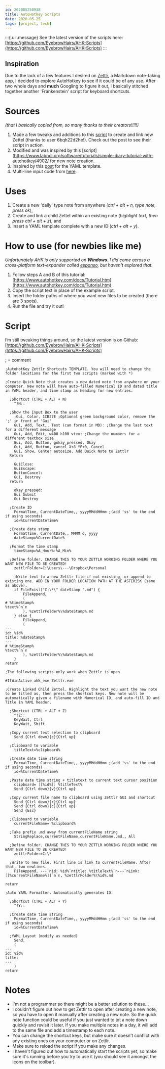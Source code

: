 ```yaml
---
id: 202005250938
title: AutoHotkey Scripts
date: 2020-05-25
tags: [project, tech]
---
```


:::{.ui .message}
See the latest version of the scripts here: [https://github.com/EyebrowHairs/AHK-Scripts](https://github.com/EyebrowHairs/AHK-Scripts)
:::

## Inspiration

Due to the lack of a few features I desired on [Zettlr](https://www.zettlr.com/), a Markdown note-taking app, I decided to explore AutoHotkey to see if it could be of any use. After two whole days and **much** Googling to figure it out, I basically stitched together another 'Frankenstein' script for keyboard shortcuts.

# Sources

*(that I basically copied from, so many thanks to their creators!!!!!)*

1. Made a few tweaks and additions to this [script](https://forum.zettlr.com/discussion/122/creating-linked-zettel-with-autohotkey) to create and link new Zettel (thanks to user 6bqh22d2he!). Check out the post to see their script in action.
2.  Modified and was inspired by this [script](https://www.labnol.org/software/tutorials/simple-diary-tutorial-with-autohotkey/4902/ for new note creation.
3. Inspired by this [post](https://www.reddit.com/r/Zettlr/comments/gn96wr/templates_for_new_notes_zettel/?utm_source=share&utm_medium=web2x) for the YAML template.
4. Multi-line input code from [here](https://stackoverflow.com/questions/45986293/how-can-i-read-multiple-lines-of-user-input-in-autohotkey).

# Uses

1. Create a new 'daily' type note from anywhere (*ctrl + alt + n, type note, press ok*),
2. Create and link a child Zettel within an existing note (*highlight text, then press ctrl + alt + z*), and
3. Insert a YAML template complete with a new ID (*ctrl + alt + y*).

# How to use (for newbies like me)

*Unfortunately AHK is only supported on* ***Windows***. *I did come across a cross-platform text-expander called* [*espanso*](https://espanso.org/)*, but haven't explored that.*

1. Follow steps A and B of this tutorial:  [https://www.autohotkey.com/docs/Tutorial.htm](https://www.autohotkey.com/docs/Tutorial.htm)
2. Copy the script text in place of the example script.
3. Insert the folder paths of where you want new files to be created (there are 3 spots).
4. Run the file and try it out!

# Script

I’m still tweaking things around, so the latest version is on Github: [https://github.com/EyebrowHairs/AHK-Scripts](https://github.com/EyebrowHairs/AHK-Scripts)

; = comment

    ;AutoHotKey Zettlr Shortcuts TEMPLATE. You will need to change the folder locations for the first two scripts (marked with *)
    
    ;Create Quick Note that creates a new dated note from anywhere on your computer. New note will have auto-filled Numerical ID and dated title in YAML header, and time stamp as heading for new entries.
    
      ;Shortcut (CTRL + ALT + N)
        ^!N::
        
      ;Show the Input Box to the user
        ;Gui, Color, 1CB27E ;Optional green background color, remove the ';' in front of 'Gui'
        Gui, Add, Text,, Text (can format in MD): ;Change the last text for a different message
        Gui, Add, Edit, w400 h100 vtext ;Change the numbers for a different textbox size
        Gui, Add, Button, gokay_pressed, Okay
        Gui, Add, Button, cancel X+8 YP+0, Cancel
        Gui, Show, Center autosize, Add Quick Note to Zettlr
      Return
    
        GuiClose:
        GuiEscape:
        ButtonCancel:
        Gui, Destroy
      return
    
        okay_pressed:
        Gui Submit
        Gui Destroy
        
      ;Create ID
        FormatTime, CurrentDateTime,, yyyyMMddHHmm ;(add 'ss' to the end if using seconds)
        id=%CurrentDateTime%
        
      ;Create date stamp
        FormatTime, CurrentDate,, MMMM d, yyyy
        dateStamp=%CurrentDate%
        
      ;Format the time stamp
        timeStamp=%A_Hour%:%A_Min%
        
      ;Define folder. CHANGE THIS TO YOUR ZETTLR WORKING FOLDER WHERE YOU WANT NEW FILE TO BE CREATED!
        zettlrFolder=C:\Users\---\Dropbox\Personal
        
        ;Write text to a new Zettlr file if not existing, or append to existing one. ADD IN YOUR FOLDER LOCATION PATH AT THE ASTERISK (same as above).
        if FileExist("C:\*\" dateStamp ".md") {
            FileAppend, 
            (
    # %timeStamp%
    %text%`n`n
            ), %zettlrFolder%\%dateStamp%.md
        } else {
            FileAppend, 
            (
    ---
    id: %id%
    title: %dateStamp%
    ---
    # %timeStamp%
    %text%`n`n
            ), %zettlrFolder%\%dateStamp%.md
        }
    return
    
    ;The following scripts only work when Zettlr is open
    
    #IfWinActive ahk_exe Zettlr.exe
    
    ;Create Linked Child Zettel. Highlight the text you want the new note to be titled as, then press the shortcut keys. New note will be automatically given a filename with Numerical ID, and auto-fill ID and Title in YAML header.
    
      ;Shortcut (CTRL + ALT + Z)
        ^!Z::
        KeyWait, Ctrl
        KeyWait, Shift
        
      ;Copy current text selection to clipboard
        Send {Ctrl down}{c}{Ctrl up}
        
      ;Clipboard to variable
        titleText=%clipboard%
        
      ;Create date time string
        FormatTime, CurrentDateTime,, yyyyMMddHHmm ;(add 'ss' to the end if using seconds)
        id=%CurrentDateTime%
        
      ;Paste date time string + titletext to current text cursor position
        clipboard= [[%id%]] %titleText%
        Send {Ctrl down}{v}{Ctrl up}
        
      ;Copy current file name to clipboard using Zettlr GUI and shortcut
        Send {Ctrl down}{r}{Ctrl up}
        Send {Ctrl down}{c}{Ctrl up}
        Send {Esc}
        
      ;Clipboard to variable
        currentFileName= %clipboard%
        
      ;Take prefix .md away from currentFileName string
        StringReplace,currentFileName,currentFileName,.md,, All
        
      ;Define folder. CHANGE THIS TO YOUR ZETTLR WORKING FOLDER WHERE YOU WANT NEW FILE TO BE CREATED!
        zettlrFolder=C:\*
        
      ;Write to new file. First line is link to currentFileName. After that, two newlines.
        FileAppend, ---`nid: %id%`ntitle: %titleText%`n---`nLink: [[%currentFileName%]]`n`n, %zettlrFolder%\%id%.md
        
    return
    
    ;Auto YAML Formatter. Automatically generates ID.
    
      ;Shortcut (CTRL + ALT + Y)
        ^!Y::
        
      ;Create date time string 
        FormatTime, CurrentDateTime,, yyyyMMddHHmm ;(add 'ss' to the end if using seconds)
        id=%CurrentDateTime%
    
      ;YAML Layout (modify as needed)  
        Send, 
        (
    ---
    id: %id%
    title:
    ---
        )
    return

# Notes

* I'm not a programmer so there might be a better solution to these...
* I couldn't figure out how to get Zettlr to open after creating a new note, so you have to open it manually after creating a new note. So the quick note function could be useful if you just wanted to jot a note down quickly and revisit it later. If you make multiple notes in a day, it will add to the same file and add a timestamp to each note.
* You can change the shortcut keys, but make sure it doesn't conflict with any existing ones on your computer or on Zettlr.
* Make sure to reload the script if you make any changes.
* I haven't figured out how to automatically start the scripts yet, so make sure it's running before you try to use it (you should see it amongst the icons on the toolbar).